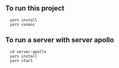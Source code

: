 ## To run this project
```
  yarn install
  yarn cosmos
```

## To run a server with server apollo 

```
  cd server-apollo
  yarn install
  yarn start
```
